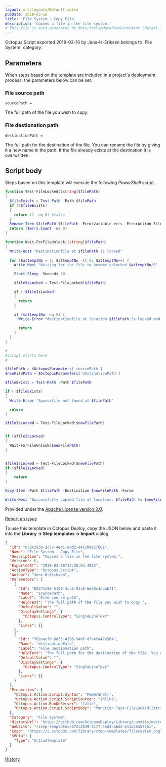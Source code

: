 ```yaml
---
layout: src/layouts/Default.astro
pubDate: 2018-03-16
title: 'File System - Copy File'
description: 'Copies a file in the file system.'
# This file is auto-generated by docs/tools/MarkdownGenerator (detail.js)
---
```


Octopus.Script exported 2018-03-16 by Jens-H-Eriksen belongs to 'File System' category.

## Parameters

When steps based on the template are included in a project's deployment process, the parameters below can be set.


<div class="param">

### File source path

`sourcePath = `

The full path of the file you wish to copy.

</div>
        
<div class="param">

### File destionation path

`destinationPath = `

The full path for the destination of the file. You can rename the file by giving it a new name in the path. If the file already exists at the destination it is overwritten.

</div>
        

## Script body

Steps based on this template will execute the following *PowerShell* script.

```PowerShell
function Test-FileLocked([string]$filePath)
{
  $fileExists = Test-Path -Path $filePath
  if (!$fileExists)
  {
    return (1 -eq 0) #false
  }
  Rename-Item $filePath $filePath -ErrorVariable errs -ErrorAction SilentlyContinue
  return ($errs.Count -ne 0)
}

function Wait-ForFileUnlock([string]$filePath)
{ 
  Write-Host "Destinationfile at $filePath is locked"
    
  for ($attemptNo = 1; $attemptNo -lt 6; $attemptNo++) {
    Write-Host "Waiting for the file to become unlocked $attemptNo/5"

    Start-Sleep -Seconds 10

    $fileIsLocked = Test-FileLocked($filePath)

    if (!$fileIsLocked)
    {
      return
    }

    if ($attemptNo -eq 5) {
      Write-Error "destinationfile at location $filePath is locked and cannot be overwritten."

      return
    }
  }
}

#
#script starts here
#

$filePath = $OctopusParameters['sourcePath']
$newFilePath = $OctopusParameters['destinationPath']

$fileExists = Test-Path -Path $filePath

if (!$fileExists)
{
  Write-Error "Sourcefile not found at $filePath"

  return
}

$fileIsLocked = Test-FileLocked($newFilePath)


if ($fileIsLocked)
{
  Wait-ForFileUnlock($newFilePath)
}


$fileIsLocked = Test-FileLocked($newFilePath)
if ($fileIsLocked)
{
    return
}

Copy-Item -Path $filePath -Destination $newFilePath -Force

Write-Host "Successfully copied file at location: $filePath to $newFilePath"
```

Provided under the [Apache License version 2.0](https://github.com/OctopusDeploy/Library/blob/master/LICENSE.txt).

[Report an issue](https://github.com/OctopusDeploy/Library/issues/new?assignees=&labels=&projects=&template=bug-report.yml&title=Issue%20with%20File%20System%20-%20Copy%20File&step-template=File%20System%20-%20Copy%20File)

<div class="get-json">

To use this template in Octopus Deploy, copy the JSON below and paste it into the **Library → Step templates → Import** dialog.

```json
{
  "Id": "072c2939-2c77-4ed1-abd2-e41cb8a57661",
  "Name": "File System - Copy File",
  "Description": "Copies a file in the file system.",
  "Version": 6,
  "ExportedAt": "2018-03-16T12:58:03.401Z",
  "ActionType": "Octopus.Script",
  "Author": "Jens-H-Eriksen",
  "Parameters": [
    {
      "Id": "80271c96-5190-4cc6-93c0-6e28c4aba6f1",
      "Name": "sourcePath",
      "Label": "File source path",
      "HelpText": "The full path of the file you wish to copy.",
      "DefaultValue": "",
      "DisplaySettings": {
        "Octopus.ControlType": "SingleLineText"
      },
      "Links": {}
    },
    {
      "Id": "702e4cfd-6633-4206-94df-8fa4fa47e564",
      "Name": "destinationPath",
      "Label": "File destionation path",
      "HelpText": "The full path for the destination of the file. You can rename the file by giving it a new name in the path. If the file already exists at the destination it is overwritten.",
      "DefaultValue": "",
      "DisplaySettings": {
        "Octopus.ControlType": "SingleLineText"
      },
      "Links": {}
    }
  ],
  "Properties": {
    "Octopus.Action.Script.Syntax": "PowerShell",
    "Octopus.Action.Script.ScriptSource": "Inline",
    "Octopus.Action.RunOnServer": "false",
    "Octopus.Action.Script.ScriptBody": "function Test-FileLocked([string]$filePath)\n{\n  $fileExists = Test-Path -Path $filePath\n  if (!$fileExists)\n  {\n    return (1 -eq 0) #false\n  }\n  Rename-Item $filePath $filePath -ErrorVariable errs -ErrorAction SilentlyContinue\n  return ($errs.Count -ne 0)\n}\n\nfunction Wait-ForFileUnlock([string]$filePath)\n{ \n  Write-Host \"Destinationfile at $filePath is locked\"\n    \n  for ($attemptNo = 1; $attemptNo -lt 6; $attemptNo++) {\n    Write-Host \"Waiting for the file to become unlocked $attemptNo/5\"\n\n    Start-Sleep -Seconds 10\n\n    $fileIsLocked = Test-FileLocked($filePath)\n\n    if (!$fileIsLocked)\n    {\n      return\n    }\n\n    if ($attemptNo -eq 5) {\n      Write-Error \"destinationfile at location $filePath is locked and cannot be overwritten.\"\n\n      return\n    }\n  }\n}\n\n#\n#script starts here\n#\n\n$filePath = $OctopusParameters['sourcePath']\n$newFilePath = $OctopusParameters['destinationPath']\n\n$fileExists = Test-Path -Path $filePath\n\nif (!$fileExists)\n{\n  Write-Error \"Sourcefile not found at $filePath\"\n\n  return\n}\n\n$fileIsLocked = Test-FileLocked($newFilePath)\n\n\nif ($fileIsLocked)\n{\n  Wait-ForFileUnlock($newFilePath)\n}\n\n\n$fileIsLocked = Test-FileLocked($newFilePath)\nif ($fileIsLocked)\n{\n    return\n}\n\nCopy-Item -Path $filePath -Destination $newFilePath -Force\n\nWrite-Host \"Successfully copied file at location: $filePath to $newFilePath\""
  },
  "Category": "File System",
  "HistoryUrl": "https://github.com/OctopusDeploy/Library/commits/master/step-templates//opt/buildagent/work/75443764cd38076d/step-templates/file-system-copy-file.json",
  "Website": "/step-templates/072c2939-2c77-4ed1-abd2-e41cb8a57661",
  "Logo": "https://i.octopus.com/library/step-templates/filesystem.png",
  "$Meta": {
    "Type": "ActionTemplate"
  }
}
```

[History](https://github.com/OctopusDeploy/Library/commits/master/step-templates/https://github.com/OctopusDeploy/Library/commits/master/step-templates//opt/buildagent/work/75443764cd38076d/step-templates/file-system-copy-file.json)

</div>
